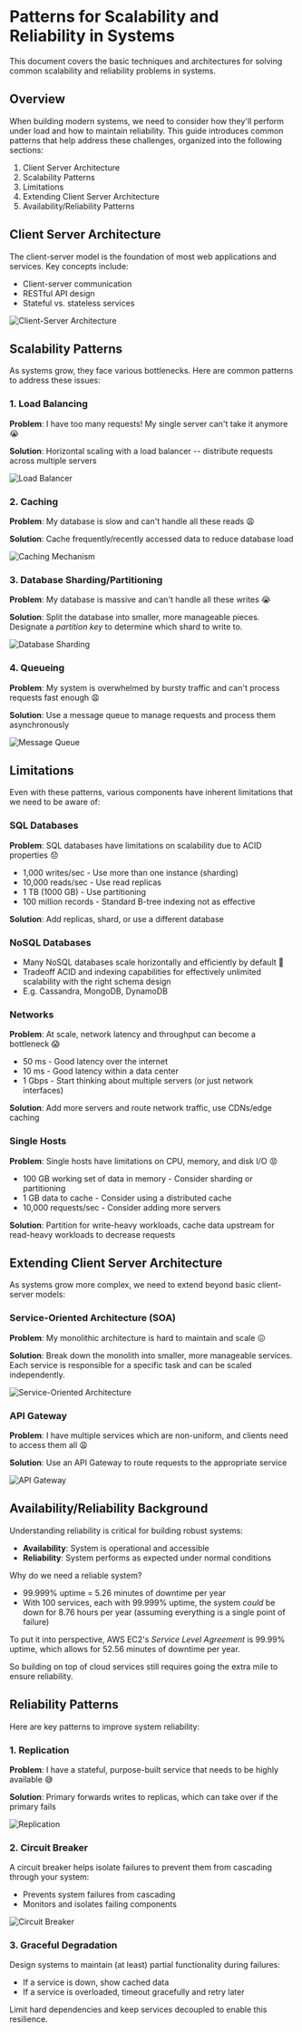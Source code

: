 # Patterns for Scalability and Reliability in Systems

This document covers the basic techniques and architectures for solving common scalability and reliability problems in systems.

## Overview

When building modern systems, we need to consider how they'll perform under load and how to maintain reliability. This guide introduces common patterns that help address these challenges, organized into the following sections:

1. Client Server Architecture
2. Scalability Patterns
3. Limitations
4. Extending Client Server Architecture
5. Availability/Reliability Patterns

## Client Server Architecture

The client-server model is the foundation of most web applications and services. Key concepts include:

- Client-server communication
- RESTful API design
- Stateful vs. stateless services

![Client-Server Architecture](../../../assets/client-server-db.png)

## Scalability Patterns

As systems grow, they face various bottlenecks. Here are common patterns to address these issues:

### 1. Load Balancing

**Problem**: I have too many requests! My single server can't take it anymore 😭

**Solution**: Horizontal scaling with a load balancer -- distribute requests across multiple servers

![Load Balancer](../../../assets/load-balancer.png)

### 2. Caching

**Problem**: My database is slow and can't handle all these reads 😩

**Solution**: Cache frequently/recently accessed data to reduce database load

![Caching Mechanism](../../../assets/cache.png)

### 3. Database Sharding/Partitioning

**Problem**: My database is massive and can't handle all these writes 😭

**Solution**: Split the database into smaller, more manageable pieces. Designate a *partition key* to determine which shard to write to.

![Database Sharding](../../../assets/sharding.png)

### 4. Queueing

**Problem**: My system is overwhelmed by bursty traffic and can't process requests fast enough 😩

**Solution**: Use a message queue to manage requests and process them asynchronously

![Message Queue](../../../assets/message-queue.png)

## Limitations

Even with these patterns, various components have inherent limitations that we need to be aware of:

### SQL Databases

**Problem**: SQL databases have limitations on scalability due to ACID properties 😞

- 1,000 writes/sec - Use more than one instance (sharding)
- 10,000 reads/sec - Use read replicas
- 1 TB (1000 GB) - Use partitioning
- 100 million records - Standard B-tree indexing not as effective

**Solution**: Add replicas, shard, or use a different database

### NoSQL Databases

- Many NoSQL databases scale horizontally and efficiently by default 🥳
- Tradeoff ACID and indexing capabilities for effectively unlimited scalability with the right schema design
- E.g. Cassandra, MongoDB, DynamoDB

### Networks

**Problem**: At scale, network latency and throughput can become a bottleneck 😱

- 50 ms - Good latency over the internet
- 10 ms - Good latency within a data center
- 1 Gbps - Start thinking about multiple servers (or just network interfaces)

**Solution**: Add more servers and route network traffic, use CDNs/edge caching

### Single Hosts

**Problem**: Single hosts have limitations on CPU, memory, and disk I/O 😡

- 100 GB working set of data in memory - Consider sharding or partitioning
- 1 GB data to cache - Consider using a distributed cache
- 10,000 requests/sec - Consider adding more servers

**Solution**: Partition for write-heavy workloads, cache data upstream for read-heavy workloads to decrease requests

## Extending Client Server Architecture

As systems grow more complex, we need to extend beyond basic client-server models:

### Service-Oriented Architecture (SOA)

**Problem**: My monolithic architecture is hard to maintain and scale 😖

**Solution**: Break down the monolith into smaller, more manageable services. Each service is responsible for a specific task and can be scaled independently.

![Service-Oriented Architecture](../../../assets/soa.png)

### API Gateway

**Problem**: I have multiple services which are non-uniform, and clients need to access them all 😩

**Solution**: Use an API Gateway to route requests to the appropriate service

![API Gateway](../../../assets/api-gateway.png)

## Availability/Reliability Background

Understanding reliability is critical for building robust systems:

- **Availability**: System is operational and accessible
- **Reliability**: System performs as expected under normal conditions

Why do we need a reliable system?

- 99.999% uptime = 5.26 minutes of downtime per year
- With 100 services, each with 99.999% uptime, the system *could* be down for 8.76 hours per year (assuming everything is a single point of failure)

To put it into perspective, AWS EC2's *Service Level Agreement* is 99.99% uptime, which allows for 52.56 minutes of downtime per year.

So building on top of cloud services still requires going the extra mile to ensure reliability.

## Reliability Patterns

Here are key patterns to improve system reliability:

### 1. Replication

**Problem**: I have a stateful, purpose-built service that needs to be highly available 😅

**Solution**: Primary forwards writes to replicas, which can take over if the primary fails

![Replication](../../../assets/replication.png)

### 2. Circuit Breaker

A circuit breaker helps isolate failures to prevent them from cascading through your system:

- Prevents system failures from cascading
- Monitors and isolates failing components

![Circuit Breaker](../../../assets/circuit-breaker.png)

### 3. Graceful Degradation

Design systems to maintain (at least) partial functionality during failures:
- If a service is down, show cached data
- If a service is overloaded, timeout gracefully and retry later

Limit hard dependencies and keep services decoupled to enable this resilience.